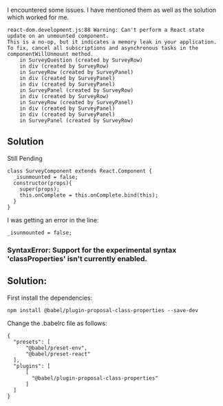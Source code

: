 I encountered some issues. I have mentioned them as well as the solution which worked for me.

```
react-dom.development.js:88 Warning: Can't perform a React state update on an unmounted component.
This is a no-op, but it indicates a memory leak in your application.
To fix, cancel all subscriptions and asynchronous tasks in the componentWillUnmount method.
    in SurveyQuestion (created by SurveyRow)
    in div (created by SurveyRow)
    in SurveyRow (created by SurveyPanel)
    in div (created by SurveyPanel)
    in div (created by SurveyPanel)
    in SurveyPanel (created by SurveyRow)
    in div (created by SurveyRow)
    in SurveyRow (created by SurveyPanel)
    in div (created by SurveyPanel)
    in div (created by SurveyPanel)
    in SurveyPanel (created by SurveyRow)
```

## Solution

Still Pending

```
class SurveyComponent extends React.Component {
  _isunmounted = false;
  constructor(props){
    super(props);
    this.onComplete = this.onComplete.bind(this);
  }
}
```

I was getting an error in the line:
```
_isunmounted = false;
```

### SyntaxError: Support for the experimental syntax 'classProperties' isn't currently enabled.

## Solution:

First install the dependencies:
```
npm install @babel/plugin-proposal-class-properties --save-dev
```

Change the .babelrc file as follows:
```
{
  "presets": [
      "@babel/preset-env",
      "@babel/preset-react"
  ],
  "plugins": [
      [
        "@babel/plugin-proposal-class-properties"
      ]
  ]
}
```
